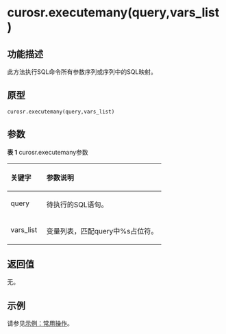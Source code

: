 # curosr.executemany\(query,vars\_list\)<a name="ZH-CN_TOPIC_0000001080211184"></a>

## 功能描述<a name="section5708152714306"></a>

此方法执行SQL命令所有参数序列或序列中的SQL映射。

## 原型<a name="section441681310810"></a>

```
curosr.executemany(query,vars_list)
```

## 参数<a name="zh-cn_topic_0237120432_zh-cn_topic_0059778852_s1c9b27937d964eaba00ae77fe1cd2c71"></a>

**表 1**  curosr.executemany参数

<a name="zh-cn_topic_0237120432_zh-cn_topic_0059778852_t82b61d38241342ffa2c83b3e50393841"></a>
<table><thead align="left"><tr id="zh-cn_topic_0237120432_zh-cn_topic_0059778852_r3ec068cec36347ccb83a7f18cf131215"><th class="cellrowborder" valign="top" width="23.28%" id="mcps1.2.3.1.1"><p id="zh-cn_topic_0237120432_zh-cn_topic_0059778852_a44a45da69b324aa4b5c1187191ec5c77"><a name="zh-cn_topic_0237120432_zh-cn_topic_0059778852_a44a45da69b324aa4b5c1187191ec5c77"></a><a name="zh-cn_topic_0237120432_zh-cn_topic_0059778852_a44a45da69b324aa4b5c1187191ec5c77"></a><strong id="zh-cn_topic_0237120432_zh-cn_topic_0059778852_a78fd62134c834d6ab90eace249f90f74"><a name="zh-cn_topic_0237120432_zh-cn_topic_0059778852_a78fd62134c834d6ab90eace249f90f74"></a><a name="zh-cn_topic_0237120432_zh-cn_topic_0059778852_a78fd62134c834d6ab90eace249f90f74"></a>关键字</strong></p>
</th>
<th class="cellrowborder" valign="top" width="76.72%" id="mcps1.2.3.1.2"><p id="zh-cn_topic_0237120432_zh-cn_topic_0059778852_aee2bc08a3b8f47bf81fb032ef089ba6d"><a name="zh-cn_topic_0237120432_zh-cn_topic_0059778852_aee2bc08a3b8f47bf81fb032ef089ba6d"></a><a name="zh-cn_topic_0237120432_zh-cn_topic_0059778852_aee2bc08a3b8f47bf81fb032ef089ba6d"></a><strong id="zh-cn_topic_0237120432_zh-cn_topic_0059778852_a51048b44452847fabe05c8633f0220cf"><a name="zh-cn_topic_0237120432_zh-cn_topic_0059778852_a51048b44452847fabe05c8633f0220cf"></a><a name="zh-cn_topic_0237120432_zh-cn_topic_0059778852_a51048b44452847fabe05c8633f0220cf"></a>参数说明</strong></p>
</th>
</tr>
</thead>
<tbody><tr id="zh-cn_topic_0237120432_zh-cn_topic_0059778852_r89c7807f135840058d4a248137b3ca08"><td class="cellrowborder" valign="top" width="23.28%" headers="mcps1.2.3.1.1 "><p id="p23111054217"><a name="p23111054217"></a><a name="p23111054217"></a>query</p>
</td>
<td class="cellrowborder" valign="top" width="76.72%" headers="mcps1.2.3.1.2 "><p id="p1393801515211"><a name="p1393801515211"></a><a name="p1393801515211"></a>待执行的SQL语句。</p>
</td>
</tr>
<tr id="row9119201612171"><td class="cellrowborder" valign="top" width="23.28%" headers="mcps1.2.3.1.1 "><p id="p41191016141710"><a name="p41191016141710"></a><a name="p41191016141710"></a>vars_list</p>
</td>
<td class="cellrowborder" valign="top" width="76.72%" headers="mcps1.2.3.1.2 "><p id="p1011981671716"><a name="p1011981671716"></a><a name="p1011981671716"></a>变量列表，匹配query中%s占位符。</p>
</td>
</tr>
</tbody>
</table>

## 返回值<a name="section899452817814"></a>

无。

## 示例<a name="section4160944682"></a>

请参见[示例：常用操作](示例-常用操作_Psycopg.md)。

